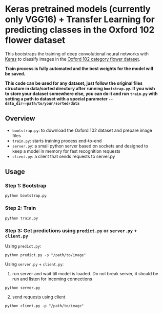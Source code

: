 # Keras pretrained models (currently only VGG16) + Transfer Learning for predicting classes in the Oxford 102 flower dataset

This bootstraps the training of deep convolutional neural networks with [Keras](https://keras.io/) to classify images in the [Oxford 102 category flower dataset](http://www.robots.ox.ac.uk/~vgg/data/flowers/102/index.html).

**Train process is fully automated and the best weights for the model will be saved.**

**This code can be used for any dataset, just follow the original files structure in data/sorted directory after running `bootstrap.py`. If you wish to store your dataset somewhere else, you can do it and run `train.py` with setting a path to dataset with a special parameter `--data_dir==path/to/your/sorted/data`**


## Overview

* `bootstrap.py`: to download the Oxford 102 dataset and prepare image files
* `train.py`: starts training process end-to-end
* `server.py`: a small python server based on sockets and designed to keep a model in memory for fast recognition requests
* `client.py`: a client that sends requests to server.py


## Usage

### Step 1: Bootstrap
```
python bootstrap.py
```

### Step 2: Train
```
python train.py
```

### Step 3: Get predictions using `predict.py` or `server.py` + `client.py` 

Using `predict.py`:
```
python predict.py -p "/path/to/image"
```

Using `server.py` + `client.py`:

1. run server and wait till model is loaded. Do not break server, it should be run and listen for incoming connections
```
python server.py
```
2. send requests using client
```
python client.py -p "/path/to/image"
```